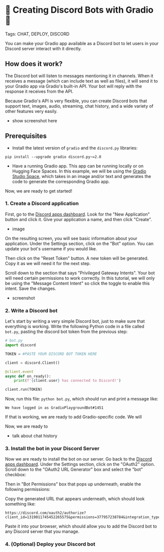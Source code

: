 # 🚀 Creating Discord Bots with Gradio 🚀

Tags: CHAT, DEPLOY, DISCORD

You can make your Gradio app available as a Discord bot to let users in your Discord server interact with it directly. 

## How does it work?

The Discord bot will listen to messages mentioning it in channels. When it receives a message (which can include text as well as files), it will send it to your Gradio app via Gradio's built-in API. Your bot will reply with the response it receives from the API. 

Because Gradio's API is very flexible, you can create Discord bots that support text, images, audio, streaming, chat history, and a wide variety of other features very easily. 

* show screenshot here
![]()

## Prerequisites

* Install the latest version of `gradio` and the `discord.py` libraries:

```
pip install --upgrade gradio discord.py~=2.0
```
* Have a running Gradio app. This app can be running locally or on Hugging Face Spaces. In this example, we will be using the [Gradio Studio Space](), which takes in an image and/or text and generates the code to generate the corresponding Gradio app.

Now, we are ready to get started!


### 1. Create a Discord application

First, go to the [Discord apps dashboard](https://discord.com/developers/applications). Look for the "New Application" button and click it. Give your application a name, and then click "Create".

* image

On the resulting screen, you will see basic information about your application. Under the Settings section, click on the "Bot" option. You can update your bot's username if you would like.

Then click on the "Reset Token" button. A new token will be generated. Copy it as we will need it for the next step.

Scroll down to the section that says "Privileged Gateway Intents". Your bot will need certain permissions to work correctly. In this tutorial, we will only be using the "Message Content Intent" so click the toggle to enable this intent. Save the changes.

* screenshot

### 2. Write a Discord bot

Let's start by writing a very simple Discord bot, just to make sure that everything is working. Write the following Python code in a file called `bot.py`, pasting the discord bot token from the previous step:

```python
# bot.py
import discord

TOKEN = #PASTE YOUR DISCORD BOT TOKEN HERE

client = discord.Client()

@client.event
async def on_ready():
    print(f'{client.user} has connected to Discord!')

client.run(TOKEN)
```

Now, run this file: `python bot.py`, which should run and print a message like:

```text
We have logged in as GradioPlaygroundBot#1451
```

If that is working, we are ready to add Gradio-specific code. We will 

Now, we are ready to 

* talk about chat history

### 3. Install the bot in your Discord Server

Now we are ready to install the bot on our server. Go back to the [Discord apps dashboard](https://discord.com/developers/applications). Under the Settings section, click on the "OAuth2" option. Scroll down to the "OAuth2 URL Generator" box and select the "bot" checkbox:


Then in "Bot Permissions" box that pops up underneath, enable the following permissions:

Copy the generated URL that appears underneath, which should look something like:

```text
https://discord.com/oauth2/authorize?client_id=1319011745452265575&permissions=377957238784&integration_type=0&scope=bot
```

Paste it into your browser, which should allow you to add the Discord bot to any Discord server that you manage.


### 4. (Optional) Deploy your Discord bot



